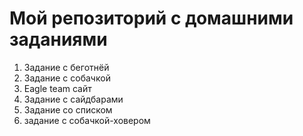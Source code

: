 ﻿# Мой репозиторий с домашними заданиями
1. Задание с беготнёй
2. Задание с собачкой
3. Eagle team сайт
4. Задание с сайдбарами
5. Задание со списком
6. задание с собачкой-ховером
